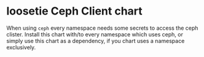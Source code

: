 # loosetie Ceph Client chart

When using `ceph` every namespace needs some secrets to access the ceph clister.
Install this chart with/to every namespace which uses ceph,
or simply use this chart as a dependency, if you chart uses a namespace exclusively.
